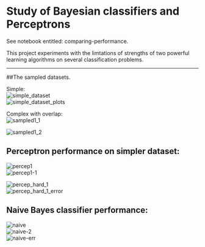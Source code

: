 # Study of Bayesian classifiers and Perceptrons 

See notebook entitled: comparing-performance.

This project experiments with the limtations of strengths of two powerful learning algorithms on several classification problems.  

---- 

##The sampled datasets.

Simple:  
![simple_dataset](images/simple-dataset.png)      
![simple_dataset_plots](images/simple_histo.png)     

 
Complex with overlap:    
![sampled1_1](images/sam2.png)    


![sampled1_2](images/sam1.png)    
   

## Perceptron performance on simpler dataset: 

![percep1](images/percep-1.png)   
![percep1-1](images/percept-1-1.png)      

![percep_hard_1](images/percep-hard-1.png)    
![percep_hard_1_error](images/percep_hard_1_error.png)    


## Naive Bayes classifier performance:  


![naive](images/naive.png)      
![naive-2](images/bayes-hard-1.png)     
![naive-err](images/naive-err.png)      

